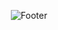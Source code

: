 <div align="center">

  
  ![Footer](https://capsule-render.vercel.app/api?type=waving&color=Black&height=200&section=footer&text=JaeSeopKim&fontColor=FFFFFF&animation=twinkling&fontAlignY=80&fontAlign=26&desc=ClientProgramer&descAlign=57&descAlignY=89&descSize=15)
  
  
</div>

<!--

**KRKimJaeSeop/KRKimJaeSeop** is a ✨ _special_ ✨ repository because its `README.md` (this file) appears on your GitHub profile.

Here are some ideas to get you started:
  ![ㅇㅇ](https://velog.velcdn.com/images/jajup/post/5fadae1b-b28f-4db9-a907-8e147fc7dbf7/image.jpg)
- 🔭 I’m currently working   ![ㅇㅇ](https://velog.velcdn.com/images/jajup/post/5fadae1b-b28f-4db9-a907-8e147fc7dbf7/image.jpg)on ...
- 🌱 I’m currently learning ...
- 👯 I’m looking to collaborate on ...
- 🤔 I’m looking for help with ...
- 💬 Ask me about ...
- 📫 How to reach me: ...
- 😄 Pronouns: ...
- ⚡ Fun fact: ...
-->
